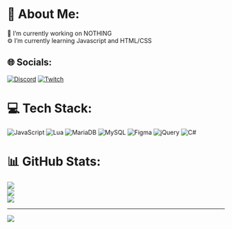 # 💫 About Me:
👯 I’m currently working on NOTHING<br>⚙ I’m currently learning Javascript and HTML/CSS


## 🌐 Socials:
[![Discord](https://img.shields.io/badge/Discord-%237289DA.svg?logo=discord&logoColor=white)](https://discord.gg/discord.gg/nothing) [![Twitch](https://img.shields.io/badge/Twitch-%239146FF.svg?logo=Twitch&logoColor=white)](https://twitch.tv/quixlh) 

# 💻 Tech Stack:
![JavaScript](https://img.shields.io/badge/javascript-%23323330.svg?style=for-the-badge&logo=javascript&logoColor=%23F7DF1E) ![Lua](https://img.shields.io/badge/lua-%232C2D72.svg?style=for-the-badge&logo=lua&logoColor=white) ![MariaDB](https://img.shields.io/badge/MariaDB-003545?style=for-the-badge&logo=mariadb&logoColor=white) ![MySQL](https://img.shields.io/badge/mysql-4479A1.svg?style=for-the-badge&logo=mysql&logoColor=white) ![Figma](https://img.shields.io/badge/figma-%23F24E1E.svg?style=for-the-badge&logo=figma&logoColor=white) ![jQuery](https://img.shields.io/badge/jquery-%230769AD.svg?style=for-the-badge&logo=jquery&logoColor=white) ![C#](https://img.shields.io/badge/c%23-%23239120.svg?style=for-the-badge&logo=csharp&logoColor=white)
# 📊 GitHub Stats:
![](https://github-readme-stats.vercel.app/api?username=quixlh&theme=dark&hide_border=false&include_all_commits=false&count_private=false)<br/>
![](https://github-readme-streak-stats.herokuapp.com/?user=quixlh&theme=dark&hide_border=false)<br/>
![](https://github-readme-stats.vercel.app/api/top-langs/?username=quixlh&theme=dark&hide_border=false&include_all_commits=false&count_private=false&layout=compact)

---
[![](https://visitcount.itsvg.in/api?id=quixlh&icon=0&color=1)](https://visitcount.itsvg.in)

<!-- Proudly created with GPRM ( https://gprm.itsvg.in ) -->
